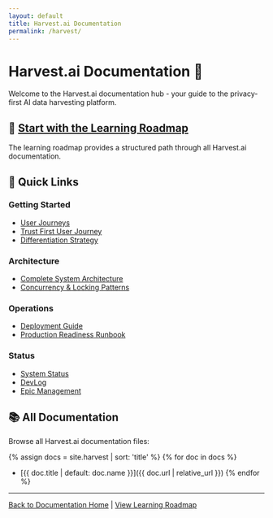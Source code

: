 ```yaml
---
layout: default
title: Harvest.ai Documentation
permalink: /harvest/
---
```


# Harvest.ai Documentation 🌾

Welcome to the Harvest.ai documentation hub - your guide to the privacy-first AI data harvesting platform.

## 📖 [Start with the Learning Roadmap](/harvest-learning-roadmap/)

The learning roadmap provides a structured path through all Harvest.ai documentation.

## 🚀 Quick Links

### Getting Started
- [User Journeys](/harvest/USER_JOURNEYS/)
- [Trust First User Journey](/harvest/TRUST_FIRST_USER_JOURNEY/)
- [Differentiation Strategy](/harvest/DIFFERENTIATION_STRATEGY/)

### Architecture
- [Complete System Architecture](/harvest/architecture/COMPLETE_SYSTEM_ARCHITECTURE/)
- [Concurrency & Locking Patterns](/harvest/architecture/CONCURRENCY_AND_LOCKING_PATTERNS/)

### Operations
- [Deployment Guide](/harvest/deployment/DEPLOYMENT_GUIDE/)
- [Production Readiness Runbook](/harvest/runbooks/PRODUCTION_READINESS_RUNBOOK/)

### Status
- [System Status](/harvest/status/SYSTEM_STATUS/)
- [DevLog](/harvest/status/DEVLOG/)
- [Epic Management](/harvest/status/EPIC_MANAGEMENT/)

## 📚 All Documentation

Browse all Harvest.ai documentation files:

{% assign docs = site.harvest | sort: 'title' %}
{% for doc in docs %}
- [{{ doc.title | default: doc.name }}]({{ doc.url | relative_url }})
{% endfor %}

---

[Back to Documentation Home](/) | [View Learning Roadmap](/harvest-learning-roadmap/)
